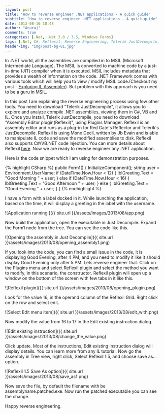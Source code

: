 ```yaml
---
layout: post
title: "How to reverse engineer .NET applications - A quick guide"
subtitle: "How to reverse engineer .NET applications - A quick guide"
date: 2013-08-16 18:48
author: "Anuraj"
comments: true
categories: [.Net, .Net 3.0 / 3.5, Windows Forms]
tags: [.Net, C#, Reflexil, Reverse Engineering, Telerik JustDecompile, Windows Forms]
header-img: "img/post-bg-01.jpg"
---
```

In .NET world, all the assemblies are compilied in to MSIL (Microsoft Intermediate Language). The MSIL is converted to machine code by a just-in-time (JIT) compiler when it is executed. MSIL includes metadata that provides a wealth of information on the code. .NET Framework comes with various tools which will help you to view / modify MSIL code.(Checkout my post - [Exploring IL Assembler](http://www.dotnetthoughts.net/exploring-il-assembler/)). But problem with this approach is you need to be a guru in MSIL. 

In this post I am explaining the reverse engineering process using few other tools. You need to download "Telerik JustDecompile", it allows you to explore and analyze compile .NET assemblies, viewing them in C#, VB and IL. Once you install, Telerik JustDecompile, you need to download "Assembly Editor plugin(Reflexil)", using Plugins Manager. Reflexil is an assembly editor and runs as a plug-in for Red Gate's Reflector and Telerik's JustDecompile. Reflexil is using Mono.Cecil, written by Jb Evain and is able to manipulate IL code and save the modified assemblies to disk. Reflexil also supports C#/VB.NET code injection. You can more details about Reflexil [here](http://sebastien.lebreton.free.fr/reflexil/). Now we are ready to reverse engineer any .NET application.

Here is the code snippet which I am using for demonstration purposes.

{% highlight CSharp %}
public Form1()
{
    InitializeComponent();
    string user = Environment.UserName;
    if (DateTime.Now.Hour < 12)
    {
        lblGreeting.Text = "Good Morning " + user;
    }
    else if (DateTime.Now.Hour < 16)
    {
        lblGreeting.Text = "Good Afternoon " + user;
    }
    else
    {
        lblGreeting.Text = "Good Evening " + user;
    }
}
{% endhighlight %}

I have a form with a label docked in it. While launching the application, based on the time, it will display a greeting in the label with the username.

![Application running ]({{ site.url }}/assets/images/2013/08/app.png)

Now build the application, open the executable in Just Decompile. Expand the Form1 node from the tree. You can see the code like this. 

![Opening the assembly in  Just Decompile]({{ site.url }}/assets/images/2013/08/opening_assembly1.png)

If you look into the code, you can find a small issue in the code, it is displaying Good Evening, after 4 PM, and you need to modify it like it should display Good Evening only after 5 PM. Lets reverse engineer that. Click on the Plugins menu and select Reflexil plugin and select the method you want to modify, in this scenario, the constructor. Reflexil plugin will open up a window on the bottom of the screen with few tabs in it like this.

![Reflexil plugin]({{ site.url }}/assets/images/2013/08/opening_plugin.png)

Look for the value 16, in the operand column of the Reflexil Grid. Right click on the row and select edit.

![Select Edit menu item]({{ site.url }}/assets/images/2013/08/edit_with.png)

Now modify the value from 16 to 17 in the Edit existing instruction dialog.

![Edit existing instruction]({{ site.url }}/assets/images/2013/08/change_the_value.png)

Click update. Most of the instructions, Edit existing instruction dialog will display details. You can learn more from any IL tutorial. Now go the assembly in Tree view, right click, Select Reflexil 1.5, and choose save as... option.

![Reflexil 1.5 Save As option]({{ site.url }}/assets/images/2013/08/save_as1.png)

Now save the file, by default the filename with be assemblyname.patched.exe. Now run the patched executable you can see the change. 

Happy reverse engineering.
